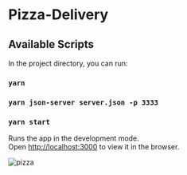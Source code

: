 # Pizza-Delivery

## Available Scripts

In the project directory, you can run:

### `yarn`

### `yarn json-server server.json -p 3333`

### `yarn start`

Runs the app in the development mode.\
Open [http://localhost:3000](http://localhost:3000) to view it in the browser.

![pizza](https://user-images.githubusercontent.com/40903144/132949956-28ed5eb0-731a-424e-af4e-afb3a8945fb9.png)

